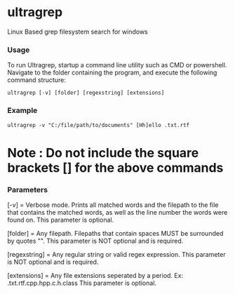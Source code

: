 # ultragrep
Linux Based grep filesystem search for windows

### Usage ###

To run Ultragrep, startup a command line utility such as CMD or powershell. Navigate to the folder containing the program,
and execute the following command structure:

	ultragrep [-v] [folder] [regexstring] [extensions]
	
### Example ###

	ultragrep -v "C:/file/path/to/documents" [Hh]ello .txt.rtf
	
	
# Note	:	Do not include the square brackets [] for the above commands
	
	
### Parameters ###

[-v] 			=  	Verbose mode. Prints all matched words and the filepath to the file that contains the matched words, as well as the line
					number the words were found on. This parameter is optional.

[folder] 		= 	Any filepath. Filepaths that contain spaces MUST be surrounded by quotes "".
					This parameter is NOT optional and is required.

[regexstring]	=	Any regular string or valid regex expression.
					This parameter is NOT optional and is required.

[extensions]	=	Any file extensions seperated by a period. Ex: .txt.rtf.cpp.hpp.c.h.class 
					This parameter is optional.
